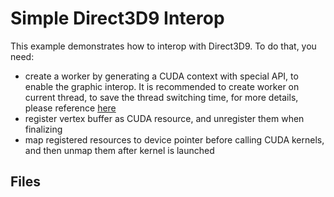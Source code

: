 # Simple Direct3D9 Interop

This example demonstrates how to interop with Direct3D9. To do that, you need:

- create a worker by generating a CUDA context with special API, to enable the graphic interop. 
  It is recommended to create worker on current thread, to save the thread switching time, for
  more details, please reference [here](http://quantalea.com/static/app/manual/programming_gpu-device_and_worker.html)
- register vertex buffer as CUDA resource, and unregister them when finalizing
- map registered resources to device pointer before calling CUDA kernels, and then
  unmap them after kernel is launched

## Files